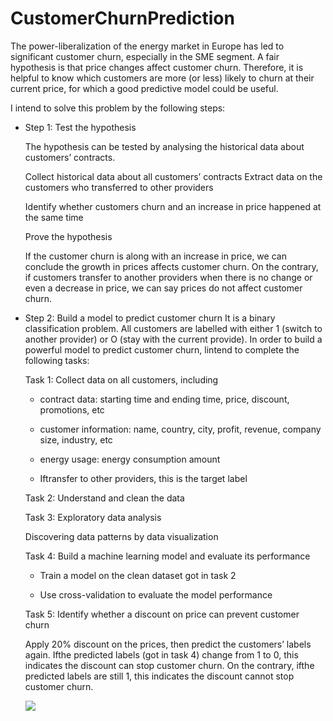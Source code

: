 # CustomerChurnPrediction

The power-liberalization of the energy market in Europe has led to significant customer churn, especially in the SME segment. A fair hypothesis is that price changes affect customer churn. Therefore, it is helpful to know which customers are more (or less) likely to churn at their current price, for which a good predictive model could be useful.

<p>I intend to solve this problem by the following steps:</p>
<ul>
  <li>Step 1: Test the hypothesis

The hypothesis can be tested by analysing the historical data about customers’ contracts.

Collect historical data about all customers’ contracts
Extract data on the customers who transferred to other providers

Identify whether customers churn and an increase in price happened at the same time

Prove the hypothesis

If the customer churn is along with an increase in price, we can conclude the growth in prices affects
customer churn. On the contrary, if customers transfer to another providers when there is no change or
even a decrease in price, we can say prices do not affect customer churn.</li>
  <li>Step 2: Build a model to predict customer churn
It is a binary classification problem. All customers are labelled with either 1 (switch to another provider) or O
(stay with the current provide). In order to build a powerful model to predict customer churn, lintend to
complete the following tasks:

Task 1: Collect data on all customers, including
+ contract data: starting time and ending time, price, discount, promotions, etc

+ customer information: name, country, city, profit, revenue, company size, industry, etc

+ energy usage: energy consumption amount

+ Iftransfer to other providers, this is the target label

Task 2: Understand and clean the data

Task 3: Exploratory data analysis

Discovering data patterns by data visualization

Task 4: Build a machine learning model and evaluate its performance

+ Train a model on the clean dataset got in task 2

+ Use cross-validation to evaluate the model performance

Task 5: Identify whether a discount on price can prevent customer churn

Apply 20% discount on the prices, then predict the customers’ labels again. Ifthe predicted labels (got in task
4) change from 1 to 0, this indicates the discount can stop customer churn. On the contrary, ifthe predicted
labels are still 1, this indicates the discount cannot stop customer churn.</li>
<img class="fit-picture"
     src="https://www.google.com/url?sa=i&url=https%3A%2F%2Fwww.kaggle.com%2Fsomesh24%2Ftelecom-churn-analysis&psig=AOvVaw26b9lpB8weqMrRzU8Ul9Xc&ust=1668957322380000&source=images&cd=vfe&ved=0CBAQjRxqFwoTCLDV8tnEuvsCFQAAAAAdAAAAABAD">
</ul>
